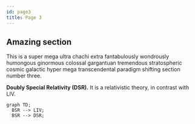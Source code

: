 ```yaml
---
id: page3
title: Page 3
---
```


## Amazing section

This is a super mega ultra chachi extra fantabulously wondrously humongous ginormous colossal gargantuan tremendous stratospheric cosmic galactic hyper mega transcendental paradigm shifting section number three.

**Doubly Special Relativity (DSR).** It is a relativistic theory, in contrast with LIV.

```mermaid
graph TD;
  BSR --> LIV;
  BSR --> DSR;
```
